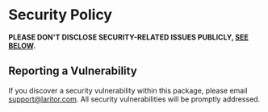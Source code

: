 # Security Policy

**PLEASE DON'T DISCLOSE SECURITY-RELATED ISSUES PUBLICLY, [SEE BELOW](#reporting-a-vulnerability).**

## Reporting a Vulnerability

If you discover a security vulnerability within this package, please email support@laritor.com. 
All security vulnerabilities will be promptly addressed.